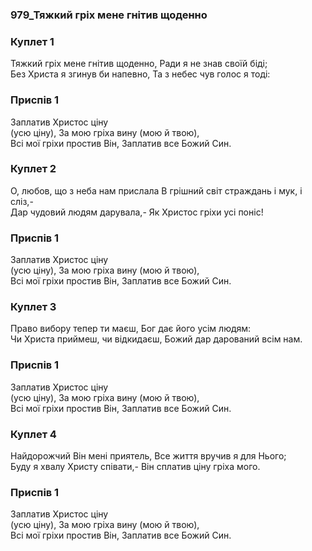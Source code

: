 ### 979_Тяжкий гріх мене гнітив щоденно
### Куплет 1
Тяжкий гріх мене гнітив щоденно, Ради я не знав своїй біді; <br/>Без Христа я згинув би напевно, Та з небес чув голос я тоді:
### Приспів 1
Заплатив Христос ціну <br/>(усю ціну), За мою гріха вину (мою й твою),<br/>Всі мої гріхи простив Він, Заплатив все Божий Син.
### Куплет 2
О, любов, що з неба нам прислала В грішний світ страждань і мук, і сліз,-<br/>Дар чудовий людям дарувала,- Як Христос гріхи усі поніс!
### Приспів 1
Заплатив Христос ціну <br/>(усю ціну), За мою гріха вину (мою й твою),<br/>Всі мої гріхи простив Він, Заплатив все Божий Син.
### Куплет 3
Право вибору тепер ти маєш, Бог дає його усім людям: <br/>Чи Христа приймеш, чи відкидаєш, Божий дар дарований всім нам.
### Приспів 1
Заплатив Христос ціну <br/>(усю ціну), За мою гріха вину (мою й твою),<br/>Всі мої гріхи простив Він, Заплатив все Божий Син.
### Куплет 4
Найдорожчий Він мені приятель, Все життя вручив я для Нього; <br/>Буду я хвалу Христу співати,- Він сплатив ціну гріха мого.
### Приспів 1
Заплатив Христос ціну <br/>(усю ціну), За мою гріха вину (мою й твою),<br/>Всі мої гріхи простив Він, Заплатив все Божий Син.
